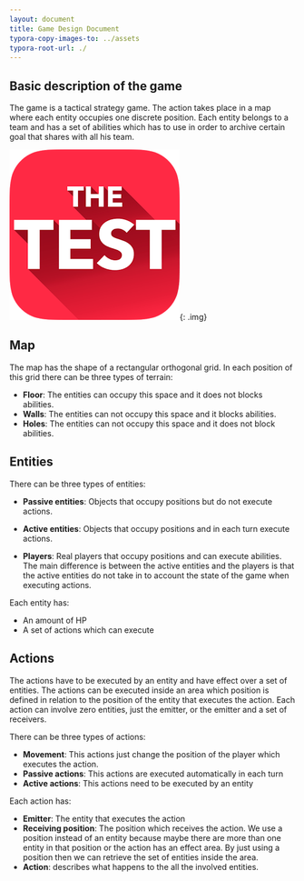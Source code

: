 ```yaml
---
layout: document
title: Game Design Document
typora-copy-images-to: ../assets
typora-root-url: ./
---
```


## Basic description of the game

The game is a tactical strategy game. The action takes place in a map where each entity occupies one discrete position. Each entity belongs to a team and has a set of abilities which has to use in order to archive certain goal that shares with all his team.

![Resultado de imagen de test image](./../assets/images/test.png){: .img}

## Map

The map has the shape of a rectangular orthogonal grid. In each position of this grid there can be three types of terrain:

- **Floor**: The entities can occupy this space and it does not blocks abilities.
- **Walls**: The entities can not occupy this space and it blocks abilities.
- **Holes**: The entities can not occupy this space and it does not block abilities.



## Entities

There can be three types of entities:

- **Passive entities**: Objects that occupy positions but do not execute actions.
- **Active entities**: Objects that occupy positions and in each turn execute actions.

- **Players**: Real players that occupy positions and can execute abilities. The main difference is between the active entities and the players is that the active entities do not take in to account the state of the game when executing actions.

Each entity has:

- An amount of HP
- A set of actions which can execute



## Actions

The actions have to be executed by an entity and have effect over a set of entities. The actions can be executed inside an area which position is defined in relation to the position of the entity that executes the action. Each action can involve zero entities, just the emitter, or the emitter and a set of receivers. 

There can be three types of actions:

- **Movement**: This actions just change the position of the player which executes the action.
- **Passive actions**: This actions are executed automatically in each turn
- **Active actions**: This actions need to be executed by an entity

Each action has:

- **Emitter**: The entity that executes the action
- **Receiving position**: The position which receives the action. We use a position instead of an entity because maybe there are more than one entity in that position or the action has an effect area. By just using a position then we can retrieve the set of entities inside the area.
- **Action**: describes what happens to the all the involved entities.



